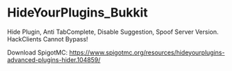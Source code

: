 # HideYourPlugins_Bukkit
Hide Plugin, Anti TabComplete, Disable Suggestion, Spoof Server Version. HackClients Cannot Bypass!

Download
SpigotMC: https://www.spigotmc.org/resources/hideyourplugins-advanced-plugins-hider.104859/
